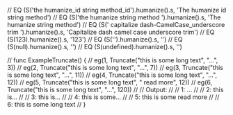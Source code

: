 

// EQ (S('the humanize_id string method_id').humanize().s, 'The humanize id string method')
// EQ (S('the  humanize string method  ').humanize().s, 'The humanize string method')
// EQ (S('   capitalize dash-CamelCase_underscore trim  ').humanize().s, 'Capitalize dash camel case underscore trim')
// EQ (S(123).humanize().s, '123')
// EQ (S('').humanize().s, '')
// EQ (S(null).humanize().s, '')
// EQ (S(undefined).humanize().s, '')

// func ExampleTruncate() {
// 	eg(1, Truncate("this is some long text", "...", 3))
// 	eg(2, Truncate("this is some long text", "...", 7))
// 	eg(3, Truncate("this is some long text", "...", 11))
// 	eg(4, Truncate("this is some long text", "...", 12))
// 	eg(5, Truncate("this is some long text", " read more", 12))
// 	eg(6, Truncate("this is some long text", "...", 120))
// 	// Output:
// 	// 1: ...
// 	// 2: this is...
// 	// 3: this is...
// 	// 4: this is some...
// 	// 5: this is some read more
// 	// 6: this is some long text
// }

